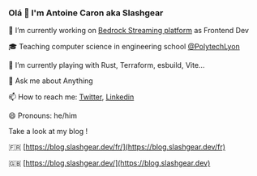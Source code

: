 ### Olá 👋 I'm Antoine Caron aka Slashgear

🔭 I’m currently working on [Bedrock Streaming platform](https://www.bedrockstreaming.com/) as Frontend Dev

🎓 Teaching computer science in engineering school [@PolytechLyon](https://polytech.univ-lyon1.fr/)

🌱 I’m currently playing with Rust, Terraform, esbuild, Vite...

💬 Ask me about Anything

📫 How to reach me: [Twitter](https://twitter.com/Slashgear_), [Linkedin](https://www.linkedin.com/in/antoine-caron-7089788a/)

😄 Pronouns: he/him

Take a look at my blog !

🇫🇷 [https://blog.slashgear.dev/fr/](https://blog.slashgear.dev/fr)

🇬🇧 [https://blog.slashgear.dev/](https://blog.slashgear.dev)
